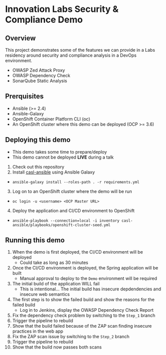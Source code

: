 # Innovation Labs Security & Compliance Demo

## Overview
This project demonstrates some of the features we can provide in 
a Labs residency around security and compliance analysis in a
DevOps environment.
* OWASP Zed Attack Proxy
* OWASP Dependency Check
* SonarQube Static Analysis

## Prerquisites
* Ansible (>= 2.4)
* Ansible-Galaxy
* OpenShift Container Platform CLI (oc)
* An OpenShift cluster where this demo can be deployed (OCP >= 3.6)

## Deploying this demo

* This demo takes some time to prepare/deploy
* This demo cannot be deployed **LIVE** during a talk

1. Check out this repository
2. Install [casl-ansible](https://github.com/redhat-cop/casl-ansible) using Ansible Galaxy
  * `ansible-galaxy install --roles-path . -r requirements.yml`
3. Log on to an OpenShift cluster where the demo will be run
  * `oc login -u <username> <OCP Master URL>`
4. Deploy the application and CI/CD environment to OpenShift
  * `ansible-playbook --connection=local -i inventory casl-ansible/playbooks/openshift-cluster-seed.yml`
  
## Running this demo

1. When the demo is first deployed, the CI/CD environment will be deployed
    * Could take as long as 30 minutes
2. Once the CI/CD environment is deployed, the Spring application will be built
    * Manual approval to deploy to the `Demo` environment will be required
3. The initial build of the application WILL fail
    * This is intentional... The initial build has insecure depdendencies and insecure web semantics
4. The first step is to show the failed build and show the reasons for the failed build
    * Log in to Jenkins, display the OWASP Dependency Check Report
5. Fix the dependency check problem by switching to the `Step_1` branch
6. Trigger the pipeline to rebuild
7. Show that the build failed because of the ZAP scan finding insecure practices in the web app
8. Fix the ZAP scan issue by switching to the `Step_2` branch
9. Trigger the pipeline to rebuild
10. Show that the build now passes both scans

